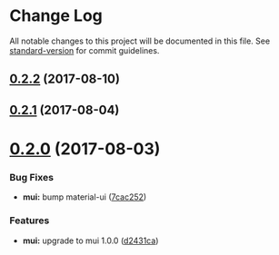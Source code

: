 # Change Log

All notable changes to this project will be documented in this file.
See [standard-version](https://github.com/conventional-changelog/standard-version) for commit guidelines.

<a name="0.2.2"></a>
## [0.2.2](https://github.com/pieelements/pie-elements/compare/@pie-libs/scoring-config@0.2.1...@pie-libs/scoring-config@0.2.2) (2017-08-10)




<a name="0.2.1"></a>
## [0.2.1](https://github.com/pieelements/pie-elements/compare/@pie-libs/scoring-config@0.2.0...@pie-libs/scoring-config@0.2.1) (2017-08-04)




<a name="0.2.0"></a>
# [0.2.0](https://github.com/pieelements/pie-elements/compare/@pie-libs/scoring-config@0.1.0...@pie-libs/scoring-config@0.2.0) (2017-08-03)


### Bug Fixes

* **mui:** bump material-ui ([7cac252](https://github.com/pieelements/pie-elements/commit/7cac252))


### Features

* **mui:** upgrade to mui 1.0.0 ([d2431ca](https://github.com/pieelements/pie-elements/commit/d2431ca))
